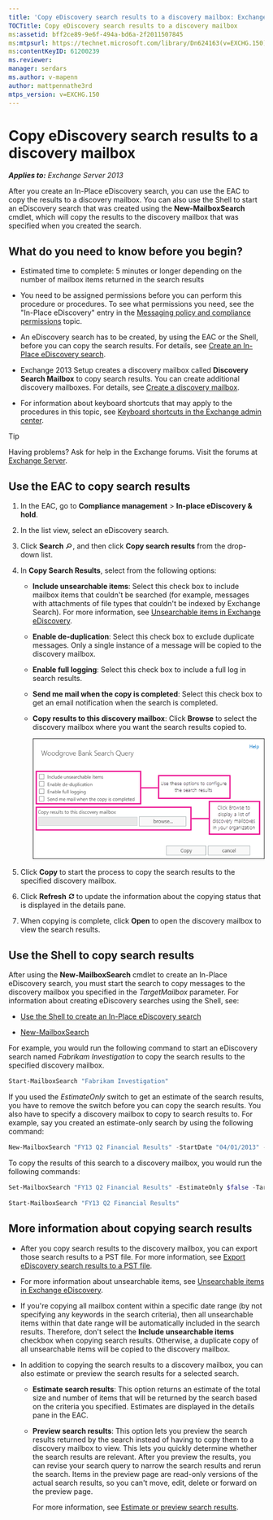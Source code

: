 ```yaml
---
title: 'Copy eDiscovery search results to a discovery mailbox: Exchange 2013 Help'
TOCTitle: Copy eDiscovery search results to a discovery mailbox
ms:assetid: bff2ce89-9e6f-494a-bd6a-2f2011507845
ms:mtpsurl: https://technet.microsoft.com/library/Dn624163(v=EXCHG.150)
ms:contentKeyID: 61200239
ms.reviewer: 
manager: serdars
ms.author: v-mapenn
author: mattpennathe3rd
mtps_version: v=EXCHG.150
---
```


# Copy eDiscovery search results to a discovery mailbox

_**Applies to:** Exchange Server 2013_

After you create an In-Place eDiscovery search, you can use the EAC to copy the results to a discovery mailbox. You can also use the Shell to start an eDiscovery search that was created using the **New-MailboxSearch** cmdlet, which will copy the results to the discovery mailbox that was specified when you created the search.

## What do you need to know before you begin?

- Estimated time to complete: 5 minutes or longer depending on the number of mailbox items returned in the search results

- You need to be assigned permissions before you can perform this procedure or procedures. To see what permissions you need, see the "In-Place eDiscovery" entry in the [Messaging policy and compliance permissions](messaging-policy-and-compliance-permissions-exchange-2013-help.md) topic.

- An eDiscovery search has to be created, by using the EAC or the Shell, before you can copy the search results. For details, see [Create an In-Place eDiscovery search](https://docs.microsoft.com/exchange/security-and-compliance/in-place-ediscovery/create-in-place-ediscovery-search).

- Exchange 2013 Setup creates a discovery mailbox called **Discovery Search Mailbox** to copy search results. You can create additional discovery mailboxes. For details, see [Create a discovery mailbox](https://docs.microsoft.com/Office365/SecurityCompliance/eop/exchange-online-protection-overview).

- For information about keyboard shortcuts that may apply to the procedures in this topic, see [Keyboard shortcuts in the Exchange admin center](keyboard-shortcuts-in-the-exchange-admin-center-2013-help.md).

> [!TIP]
> Having problems? Ask for help in the Exchange forums. Visit the forums at [Exchange Server](https://go.microsoft.com/fwlink/p/?linkid=60612).

## Use the EAC to copy search results

1. In the EAC, go to **Compliance management** \> **In-place eDiscovery & hold**.

2. In the list view, select an eDiscovery search.

3. Click **Search** ![Search icon](images/Dn624163.773574d0-9b92-4cab-9f6b-81532c7418b9(EXCHG.150).gif "Search icon"), and then click **Copy search results** from the drop-down list.

4. In **Copy Search Results**, select from the following options:

   - **Include unsearchable items**: Select this check box to include mailbox items that couldn't be searched (for example, messages with attachments of file types that couldn't be indexed by Exchange Search). For more information, see [Unsearchable items in Exchange eDiscovery](unsearchable-items-in-exchange-ediscovery-exchange-2013-help.md).

   - **Enable de-duplication**: Select this check box to exclude duplicate messages. Only a single instance of a message will be copied to the discovery mailbox.

   - **Enable full logging**: Select this check box to include a full log in search results.

   - **Send me mail when the copy is completed**: Select this check box to get an email notification when the search is completed.

   - **Copy results to this discovery mailbox**: Click **Browse** to select the discovery mailbox where you want the search results copied to.

        ![Copy Search Results](images/Dn624163.875e25ed-8308-408c-92c4-8c76fc9d9bfc(EXCHG.150).gif "Copy Search Results")

5. Click **Copy** to start the process to copy the search results to the specified discovery mailbox.

6. Click **Refresh** ![Refresh Icon](images/Dn624163.85f271ca-32a4-426c-842a-d2172567099d(EXCHG.150).gif "Refresh Icon") to update the information about the copying status that is displayed in the details pane.

7. When copying is complete, click **Open** to open the discovery mailbox to view the search results.

## Use the Shell to copy search results

After using the **New-MailboxSearch** cmdlet to create an In-Place eDiscovery search, you must start the search to copy messages to the discovery mailbox you specified in the *TargetMailbox* parameter. For information about creating eDiscovery searches using the Shell, see:

- [Use the Shell to create an In-Place eDiscovery search](https://docs.microsoft.com/exchange/security-and-compliance/in-place-ediscovery/create-in-place-ediscovery-search)

- [New-MailboxSearch](https://technet.microsoft.com/library/dd298064\(v=exchg.150\))

For example, you would run the following command to start an eDiscovery search named *Fabrikam Investigation* to copy the search results to the specified discovery mailbox.

```powershell
Start-MailboxSearch "Fabrikam Investigation"
```

If you used the *EstimateOnly* switch to get an estimate of the search results, you have to remove the switch before you can copy the search results. You also have to specify a discovery mailbox to copy to search results to. For example, say you created an estimate-only search by using the following command:

```powershell
New-MailboxSearch "FY13 Q2 Financial Results" -StartDate "04/01/2013" -EndDate "06/30/2013" -SourceMailboxes "DG-Finance" -SearchQuery '"Financial" AND "Fabrikam"' -EstimateOnly -IncludeUnsearchableItems
```

To copy the results of this search to a discovery mailbox, you would run the following commands:

```powershell
Set-MailboxSearch "FY13 Q2 Financial Results" -EstimateOnly $false -TargetMailbox "Discovery Search Mailbox"
```

```powershell
Start-MailboxSearch "FY13 Q2 Financial Results"
```

## More information about copying search results

- After you copy search results to the discovery mailbox, you can export those search results to a PST file. For more information, see [Export eDiscovery search results to a PST file](https://docs.microsoft.com/exchange/security-and-compliance/in-place-ediscovery/export-search-results).

- For more information about unsearchable items, see [Unsearchable items in Exchange eDiscovery](unsearchable-items-in-exchange-ediscovery-exchange-2013-help.md).

- If you're copying all mailbox content within a specific date range (by not specifying any keywords in the search criteria), then all unsearchable items within that date range will be automatically included in the search results. Therefore, don't select the **Include unsearchable items** checkbox when copying search results. Otherwise, a duplicate copy of all unsearchable items will be copied to the discovery mailbox.

- In addition to copying the search results to a discovery mailbox, you can also estimate or preview the search results for a selected search.

  - **Estimate search results**: This option returns an estimate of the total size and number of items that will be returned by the search based on the criteria you specified. Estimates are displayed in the details pane in the EAC.

  - **Preview search results**: This option lets you preview the search results returned by the search instead of having to copy them to a discovery mailbox to view. This lets you quickly determine whether the search results are relevant. After you preview the results, you can revise your search query to narrow the search results and rerun the search. Items in the preview page are read-only versions of the actual search results, so you can't move, edit, delete or forward on the preview page.

    For more information, see [Estimate or preview search results](https://docs.microsoft.com/exchange/security-and-compliance/in-place-ediscovery/create-in-place-ediscovery-search).
